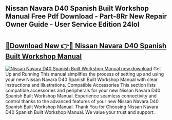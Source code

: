## Nissan Navara D40 Spanish Built Workshop Manual Free Pdf Download - Part-8Rr New Repair Owner Guide - User Service Edition 24Iol

# <h2><a href="http://bc70988.oget.top/?id=Nissan+Navara+D40+Spanish+Built+Workshop+Manual">🔗Download New 👉🔴 Nissan Navara D40 Spanish Built Workshop Manual</a></h2>

[![Nissan Navara D40 Spanish Built Workshop Manual new download](https://i.imgur.com/5g1atiW.png)](http://bc70988.oget.top/?id=Nissan+Navara+D40+Spanish+Built+Workshop+Manual)
Get Up and Running This manual simplifies the process of setting up and using your new Nissan Navara D40 Spanish Built Workshop Manual with clear instructions and illustrations. Compatible Accessories This section lists compatible accessories and peripherals for your new Nissan Navara D40 Spanish Built Workshop Manual. Experience seamless connectivity and control thanks to the advanced features of your new Nissan Navara D40 Spanish Built Workshop Manual. Thank You for Choosing Nissan Navara D40 Spanish Built Workshop Manual. We value your trust and support.
